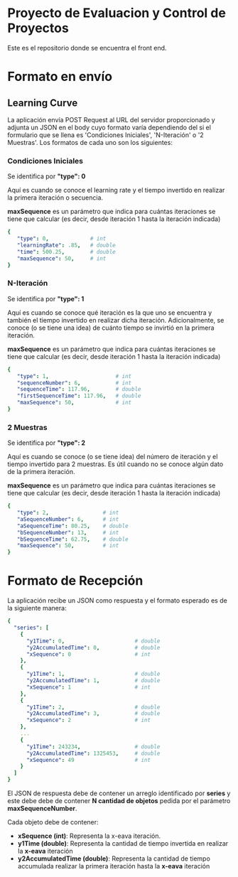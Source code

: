 # Proyecto de Evaluacion y Control de Proyectos

Este es el repositorio donde se encuentra el front end.

# Formato en envío

## Learning Curve

La aplicación envía POST Request al URL del servidor proporcionado y adjunta un JSON en el body cuyo formato varía dependiendo del si el formulario que se llena es 'Condiciones Iniciales', 'N-Iteración' o '2 Muestras'.
Los formatos de cada uno son los siguientes:

### Condiciones Iniciales
Se identifica por **"type": 0**

Aquí es cuando se conoce el learning rate y el tiempo invertido en realizar la primera iteración o secuencia.

**maxSequence** es un parámetro que indica para cuántas iteraciones se tiene que calcular (es decir, desde iteración 1 hasta la iteración indicada)


```yaml
{
   "type": 0,             # int
   "learningRate": .85,   # double
   "time": 500.25,        # double
   "maxSequence": 50,     # int
}
```

### N-Iteración
Se identifica por **"type": 1**

Aquí es cuando se conoce qué iteración es la que uno se encuentra y también el tiempo invertido en realizar dicha iteración. Adicionalmente, se conoce (o se tiene una idea) de cuánto tiempo se invirtió en la primera iteración.

**maxSequence** es un parámetro que indica para cuántas iteraciones se tiene que calcular (es decir, desde iteración 1 hasta la iteración indicada)


```yaml
{
   "type": 1,                     # int
   "sequenceNumber": 6,           # int
   "sequenceTime": 117.96,        # double
   "firstSequenceTime": 117.96,   # double
   "maxSequence": 50,             # int
}
```

### 2 Muestras
Se identifica por **"type": 2**

Aquí es cuando se conoce (o se tiene idea) del número de iteración y el tiempo invertido para 2 muestras. Es útil cuando no se conoce algún dato de la primera iteración.

**maxSequence** es un parámetro que indica para cuántas iteraciones se tiene que calcular (es decir, desde iteración 1 hasta la iteración indicada)

```yaml
{
   "type": 2,                 # int
   "aSequenceNumber": 6,      # int
   "aSequenceTime": 80.25,    # double
   "bSequenceNumber": 13,     # int
   "bSequenceTime": 62.75,    # double
   "maxSequence": 50,         # int
}
```

# Formato de Recepción

La aplicación recibe un JSON como respuesta y el formato esperado es de la siguiente manera:

```yaml
{
  "series": [
    {
      "y1Time": 0,                      # double
      "y2AccumulatedTime": 0,           # double
      "xSequence": 0                    # int
    },
    {
      "y1Time": 1,                      # double
      "y2AccumulatedTime": 1,           # double
      "xSequence": 1                    # int
    },
    {
      "y1Time": 2,                      # double
      "y2AccumulatedTime": 3,           # double
      "xSequence": 2                    # int
    },
    ...
    {
      "y1Time": 243234,                 # double
      "y2AccumulatedTime": 1325453,     # double
      "xSequence": 49                   # int
    }
  ]
}
```

El JSON de respuesta debe de contener un arreglo identificado por **series** y este debe debe de contener **N cantidad de objetos** pedida por el parámetro **maxSequenceNumber**.

Cada objeto debe de contener:
- **xSequence (int)**: Representa la x-eava iteración.
- **y1Time (double)**: Representa la cantidad de tiempo invertida en realizar la **x-eava** iteración
- **y2AccumulatedTime (double)**: Representa la cantidad de tiempo accumulada realizar la primera iteración hasta la **x-eava** iteración
